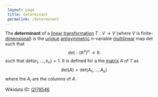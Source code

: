 ```yaml
---
 layout: page
 title: determinant
 permalink: /determinant
---
```

The **determinant** of a [linear transformation](https://defsmath.github.io/DefsMath/linear_transformation) $T: V\to V$ (where $V$ is finite-[dimensional](https://defsmath.github.io/DefsMath/dimension_of_vector_space)) is the [unique](https://defsmath.github.io/DefsMath/uniqueness_of_determinant) [antisymmetric](https://defsmath.github.io/DefsMath/antisymmetric) $n$-variable [multilinear](https://defsmath.github.io/DefsMath/multilinear) map $\text{det}$ such that $$\text{det}:(\mathbb R^n)^n \to \mathbb R$$ such that $\text{det}(e_1,\dots,e_n)=1$. It is defined for a the [matrix](https://defsmath.github.io/DefsMath/matrix_of_a_linear_transformation) $A$ of $T$ as $$\text{det}(A) = \text{det}(A_1,\dots,A_n)$$ where the $A_i$ are the columns of $A$.

Wikidata ID: [Q178546](https://www.wikidata.org/wiki/Q178546)